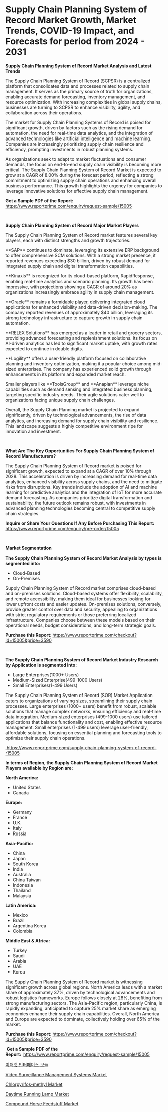 <p><h1>Supply Chain Planning System of Record Market Growth, Market Trends, COVID-19 Impact, and Forecasts for period from 2024 - 2031</h1></p><p><strong>Supply Chain Planning System of Record Market Analysis and Latest Trends</strong></p>
<p><p>The Supply Chain Planning System of Record (SCPSR) is a centralized platform that consolidates data and processes related to supply chain management. It serves as the primary source of truth for organizations, enabling accurate demand forecasting, inventory management, and resource optimization. With increasing complexities in global supply chains, businesses are turning to SCPSR to enhance visibility, agility, and collaboration across their operations.</p><p>The market for Supply Chain Planning Systems of Record is poised for significant growth, driven by factors such as the rising demand for automation, the need for real-time data analytics, and the integration of advanced technologies like artificial intelligence and machine learning. Companies are increasingly prioritizing supply chain resilience and efficiency, prompting investments in robust planning systems. </p><p>As organizations seek to adapt to market fluctuations and consumer demands, the focus on end-to-end supply chain visibility is becoming more critical. The Supply Chain Planning System of Record Market is expected to grow at a CAGR of 8.00% during the forecast period, reflecting a strong commitment to optimizing supply chain operations and enhancing overall business performance. This growth highlights the urgency for companies to leverage innovative solutions for effective supply chain management.</p></p>
<p><strong>Get a Sample PDF of the Report:&nbsp;</strong> <a href="https://www.reportprime.com/enquiry/request-sample/15005">https://www.reportprime.com/enquiry/request-sample/15005</a></p>
<p>&nbsp;</p>
<p><strong>Supply Chain Planning System of Record Major Market Players</strong></p>
<p><p>The Supply Chain Planning System of Record market features several key players, each with distinct strengths and growth trajectories. </p><p>**SAP** continues to dominate, leveraging its extensive ERP background to offer comprehensive SCM solutions. With a strong market presence, it reported revenues exceeding $30 billion, driven by robust demand for integrated supply chain and digital transformation capabilities.</p><p>**Kinaxis** is recognized for its cloud-based platform, RapidResponse, enabling real-time analytics and scenario planning. Its growth has been impressive, with projections showing a CAGR of around 20% as organizations increasingly embrace agility in supply chain management.</p><p>**Oracle** remains a formidable player, delivering integrated cloud applications for enhanced visibility and data-driven decision-making. The company reported revenues of approximately $40 billion, leveraging its strong technology infrastructure to capture growth in supply chain automation.</p><p>**RELEX Solutions** has emerged as a leader in retail and grocery sectors, providing advanced forecasting and replenishment solutions. Its focus on AI-driven analytics has led to significant market uptake, with growth rates expected to continue in double digits.</p><p>**Logility** offers a user-friendly platform focused on collaborative planning and inventory optimization, making it a popular choice among mid-sized enterprises. The company has experienced solid growth through enhancements in its platform and expanded market reach.</p><p>Smaller players like **ToolsGroup** and **Anaplan** leverage niche capabilities such as demand sensing and integrated business planning, targeting specific industry needs. Their agile solutions cater well to organizations facing unique supply chain challenges.</p><p>Overall, the Supply Chain Planning market is projected to expand significantly, driven by technological advancements, the rise of data analytics, and increasing demand for supply chain visibility and resilience. This landscape suggests a highly competitive environment ripe for innovation and investment.</p></p>
<p>&nbsp;</p>
<p><strong>What Are The Key Opportunities For Supply Chain Planning System of Record Manufacturers?</strong></p>
<p><p>The Supply Chain Planning System of Record market is poised for significant growth, expected to expand at a CAGR of over 10% through 2028. This acceleration is driven by increasing demand for real-time data analytics, enhanced visibility across supply chains, and the need to mitigate risks from disruptions. Key trends include the adoption of AI and machine learning for predictive analytics and the integration of IoT for more accurate demand forecasting. As companies prioritize digital transformation and sustainability, the future outlook remains robust, with investments in advanced planning technologies becoming central to competitive supply chain strategies.</p></p>
<p><strong>Inquire or Share Your Questions If Any Before Purchasing This Report:</strong> <a href="https://www.reportprime.com/enquiry/pre-order/15005">https://www.reportprime.com/enquiry/pre-order/15005</a></p>
<p>&nbsp;</p>
<p><strong>Market Segmentation</strong></p>
<p><strong>The Supply Chain Planning System of Record Market Analysis by types is segmented into:</strong></p>
<p><ul><li>Cloud-Based</li><li>On-Premises</li></ul></p>
<p><p>Supply Chain Planning System of Record market comprises cloud-based and on-premises solutions. Cloud-based systems offer flexibility, scalability, and remote accessibility, making them ideal for businesses looking for lower upfront costs and easier updates. On-premises solutions, conversely, provide greater control over data and security, appealing to organizations with strict regulatory requirements or those preferring localized infrastructure. Companies choose between these models based on their operational needs, budget considerations, and long-term strategic goals.</p></p>
<p><strong>Purchase this Report:&nbsp;</strong><a href="https://www.reportprime.com/checkout?id=15005&price=3590">https://www.reportprime.com/checkout?id=15005&price=3590</a></p>
<p>&nbsp;</p>
<p><strong>The Supply Chain Planning System of Record Market Industry Research by Application is segmented into:</strong></p>
<p><ul><li>Large Enterprises(1000+ Users)</li><li>Medium-Sized Enterprise(499-1000 Users)</li><li>Small Enterprises(1-499 Users)</li></ul></p>
<p><p>The Supply Chain Planning System of Record (SOR) Market Application caters to organizations of varying sizes, streamlining their supply chain processes. Large enterprises (1000+ users) benefit from robust, scalable solutions that manage complex networks, ensuring efficiency and real-time data integration. Medium-sized enterprises (499-1000 users) use tailored applications that balance functionality and cost, enabling effective resource management. Small enterprises (1-499 users) leverage user-friendly, affordable solutions, focusing on essential planning and forecasting tools to optimize their supply chain operations.</p></p>
<p><a href="https://www.reportprime.com/supply-chain-planning-system-of-record-r15005">&nbsp;https://www.reportprime.com/supply-chain-planning-system-of-record-r15005</a></p>
<p><strong>In terms of Region, the Supply Chain Planning System of Record Market Players available by Region are:</strong></p>
<p>
    <p> <strong> North America: </strong>
        <ul>
            <li>United States</li>
            <li>Canada</li>
        </ul>
        </p> 
    <p> <strong> Europe: </strong>
        <ul>
            <li>Germany</li>
            <li>France</li>
            <li>U.K.</li>
            <li>Italy</li>
            <li>Russia</li>
        </ul>
        </p> 
    <p> <strong> Asia-Pacific: </strong>
        <ul>
            <li>China</li>
            <li>Japan</li>
            <li>South Korea</li>
            <li>India</li>
            <li>Australia</li>
            <li>China Taiwan</li>
            <li>Indonesia</li>
            <li>Thailand</li>
            <li>Malaysia</li>
        </ul>
        </p> 
    <p> <strong> Latin America: </strong>
        <ul>
            <li>Mexico</li>
            <li>Brazil</li>
            <li>Argentina Korea</li>
            <li>Colombia</li>
        </ul>
        </p> 
    <p> <strong> Middle East & Africa: </strong>
        <ul>
            <li>Turkey</li>
            <li>Saudi</li>
            <li>Arabia</li>
            <li>UAE</li>
            <li>Korea</li>
        </ul>
    </p>
    </p>
<p><p>The Supply Chain Planning System of Record market is witnessing significant growth across global regions. North America leads with a market share of approximately 37%, driven by technological advancements and robust logistics frameworks. Europe follows closely at 28%, benefiting from strong manufacturing sectors. The Asia-Pacific region, particularly China, is rapidly expanding, anticipated to capture 25% market share as emerging economies enhance their supply chain capabilities. Overall, North America and Europe are expected to dominate, collectively holding over 65% of the market.</p></p>
<p><strong>Purchase this Report: </strong><a href="https://www.reportprime.com/checkout?id=15005&price=3590">https://www.reportprime.com/checkout?id=15005&price=3590</a></p>
<p>&nbsp;<strong>Get a Sample PDF of the Report:&nbsp;&nbsp;</strong><a href="https://www.reportprime.com/enquiry/request-sample/15005">https://www.reportprime.com/enquiry/request-sample/15005</a></p>
<p><strong></strong></p>
<p><p><a href="https://medium.com/@sheldondtickinson9867/%EC%84%B8%EA%B3%84-ethernet-interface-modules-market-%EC%9D%80-2024%EC%97%90%EC%84%9C-2031%EB%A1%9C-%EC%97%B0%ED%8F%89%EA%B7%A0-%EC%A6%9D%EA%B0%80%EC%9C%A8%EC%9D%84-%EB%B3%B4%EC%9D%BC-%EA%B2%83%EC%9C%BC%EB%A1%9C-%EC%98%88%EC%83%81%EB%90%A9%EB%8B%88%EB%8B%A4-baea9435a5ef">이더넷 인터페이스 모듈</a></p><p><a href="https://github.com/michaelhall412/Market-Research-Report-List-1/blob/main/video-surveillance-management-systems-market.md">Video Surveillance Management Systems Market</a></p><p><a href="https://issuu.com/reportprime-2/docs/chlorpyrifos-methyl-market-size-203_447905b79fed16">Chlorpyrifos-methyl Market</a></p><p><a href="https://medium.com/@theomorar/daytime-running-lamp-market-trends-and-strategic-market-insights-2024-2031-9b007156a7eb">Daytime Running Lamp Market</a></p><p><a href="https://issuu.com/reportprime-2/docs/compound-horse-feedstuff-market-siz_6ecb3ab56f6045">Compound Horse Feedstuff Market</a></p></p>
